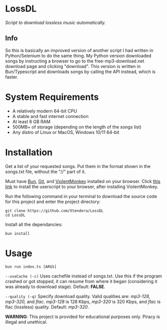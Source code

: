 # LossDL

_Script to download lossless music automatically._

## Info

So this is basically an improved version of another script I had written in Python/Selenium to do the same thing. My Python version downloaded songs by instructing a browser to go to the free-mp3-download.net download page and clicking "download". This version is written in Bun/Typescript and downloads songs by calling the API instead, which is faster.

# System Requirements

- A relatively modern 64-bit CPU
- A stable and fast internet connection
- At least 6 GB RAM
- 500MB+ of storage (depending on the length of the songs list)
- Any distro of Linux or MacOS, Windows 10/11 64-bit

# Installation

Get a list of your requested songs. Put them in the format shown in the songs.txt file, without the "//" part of it.

Must have [Bun](https://bun.sh/), [Git](https://git-scm.com/), and [ViolentMonkey](https://violentmonkey.github.io/) installed on your browser. Click [this link](https://github.com/Xtendera/LossDL/raw/main/lossdl-captcha.user.js) to install the userscript to your browser, after installing ViolentMonkey. 

Run the following command in your terminal to download the source code for this project and enter the project directory:
```shell
git clone https://github.com/Xtendera/LossDL
cd LossDL
```

Install all the dependancies:
```shell
bun install
```

# Usage

```
bun run index.ts [ARGS]
```

`--useCache (-c)` Uses cachefile instead of songs.txt. Use this if the program crashed or got stopped, it can resume from where it began (considering it was already to download stage). Default: **FALSE**.


`--quality (-q)` Specify download quality. Valid qualities are: *mp3-128, mp3-320,* and *flac*. *mp3-128* is 128 Kbps, *mp3-320* is 320 Kbps, and *flac* is flac (lossless) quality. Default: *mp3-320*.

**WARNING**: This project is provided for educational purposes only. Piracy is illegal and unethical.
